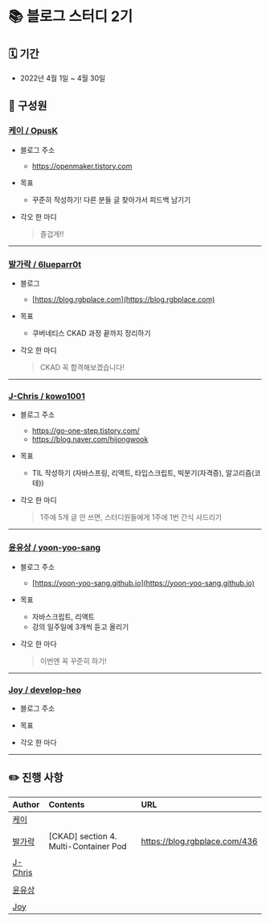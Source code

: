 # 📚 블로그 스터디 2기

## 🗓 기간

- 2022년 4월 1일 ~ 4월 30일

## 👫 구성원

### [케이 / OpusK](https://github.com/OpusK)

- 블로그 주소
  - https://openmaker.tistory.com

- 목표
  - 꾸준히 작성하기! 다른 분들 글 찾아가서 피드백 남기기

- 각오 한 마디
  > 즐겁게!!

---

### [발가락 / 6lueparr0t](https://github.com/6lueparr0t)

- 블로그
  - [https://blog.rgbplace.com](https://blog.rgbplace.com)

- 목표
  - 쿠버네티스 CKAD 과정 끝까지 정리하기

- 각오 한 마디
  > CKAD 꼭 합격해보겠습니다!

---

### [J-Chris / kowo1001](https://github.com/kowo1001)

- 블로그 주소
  - https://go-one-step.tistory.com/
  - https://blog.naver.com/hijongwook
- 목표
  - TIL 작성하기 (자바스프링, 리액트, 타입스크립트, 빅분기(자격증), 알고리즘(코테))

- 각오 한 마디
  > 1주에 5개 글 안 쓰면, 스터디원들에게 1주에 1번 간식 사드리기

---

### [윤유상 / yoon-yoo-sang](https://github.com/yoon-yoo-sang)

- 블로그 주소
  - [https://yoon-yoo-sang.github.io](https://yoon-yoo-sang.github.io)

- 목표
  - 자바스크립트, 리액트
  - 강의 일주일에 3개씩 듣고 올리기

- 각오 한 마다
  > 이번엔 꼭 꾸준히 하기!


---
### [Joy / develop-heo](https://github.com/develop-heo)

- 블로그 주소

- 목표

- 각오 한 마다
  > 

---

## ✏️ 진행 사항

|Author|Contents|URL|
|:---|:---|:---|
|[케이][케이]|||
| | | |
|[발가락][발가락]|\[CKAD\] section 4. Multi-Container Pod|https://blog.rgbplace.com/436|
| | | |
|[J-Chris][J-Chris]|||
| | | |
|[윤유상][윤유상]|||
| | | |
|[Joy][Joy]|||

[발가락]: https://github.com/6lueparr0t
[J-Chris]: https://github.com/kowo1001
[케이]: https://github.com/OpusK
[윤유상]: https://github.com/yoon-yoo-sang
[Joy]: https://github.com/develop-heo
